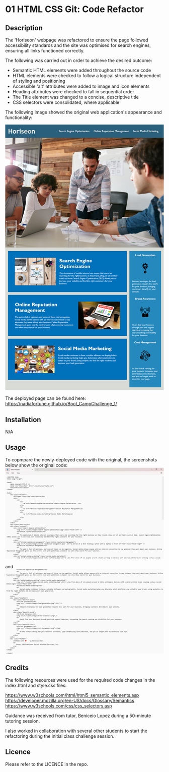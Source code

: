 # **01 HTML CSS Git: Code Refactor**

## **Description**

The 'Horiseon' webpage was refactored to ensure the page followed accessibility standards and the site was optimised for search engines, ensuring all links functioned correctly.

The following was carried out in order to achieve the desired outcome: 
* Semantic HTML elements were added throughout the source code
* HTML elements were checked to follow a logical structure independent of styling and positioning
* Accessible 'alt' attributes were added to image and icon elements
* Heading attributes were checked to fall in sequential order
* The Title element was changed to a concise, descriptive title
* CSS selectors were consolidated, where applicable

The following image showed the original web application's appearance and functionality:

![](Assets/01-html-css-git-challenge-demo.png)

The deployed page can be found here: https://nadiafortune.github.io/Boot_CampChallenge_1/

## **Installation**

N/A

## **Usage**

To copmpare the newly-deployed code with the original, the screenshots below show the original code:
![Original Code Screennshot1](Assets/Screenshot-2023-12-03-181931.png)

and
![Original Code Screenshot2](Assets/Screenshot-2023-12-03-182006.png)

## **Credits**

The following resources were used for the required code changes in the index.html and style.css files:

https://www.w3schools.com/html/html5_semantic_elements.asp
https://developer.mozilla.org/en-US/docs/Glossary/Semantics
https://www.w3schools.com/css/css_selectors.asp

Guidance was received from tutor, Beniceio Lopez during a 50-minute tutoring session.

I also worked in collaboration with several other students to start the refactoring during the initial class challenge session.

## **Licence**

Please refer to the LICENCE in the repo.


